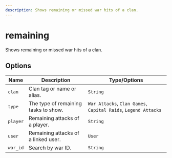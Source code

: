 ```yaml
---
description: Shows remaining or missed war hits of a clan.
---
```


# remaining

Shows remaining or missed war hits of a clan.

## Options

| Name | Description | Type/Options |
|------|-------------|--------------|
| `clan` | Clan tag or name or alias. | `String` |
| `type` | The type of remaining tasks to show. | `War Attacks`, `Clan Games`, `Capital Raids`, `Legend Attacks` |
| `player` | Remaining attacks of a player. | `String` |
| `user` | Remaining attacks of a linked user. | `User` |
| `war_id` | Search by war ID. | `String` |

